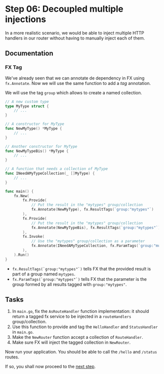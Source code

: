 # Step 06:  Decoupled multiple injections

In a more realistic scenario, we would be able to inject multiple HTTP handlers in our router without having to manually inject each of them.

## Documentation

### FX Tag

We've already seen that we can annotate de dependency in FX using `fx.Annotate`. Now we will use the same function to add a _tag_ annotation.

We will use the tag `group` which allows to create a named collection.

```go
// A new custom type
type MyType struct {
    // ...
}

// A constructor for MyType
func NewMyType() *MyType {
    // ...
}

// Another constructor for MyType
func NewMyTypeBis() *MyType {
    // ...
}

// A function that needs a collection of MyType
func INeedAMyTypeCollection(_ []MyType) {
    // ...
}

func main() {
    fx.New(
        fx.Provide(
            // Put the result in the "mytypes" group/collection
            fx.Annotate(NewMyType), fx.ResultTags(`group:"mytypes"`)
        ),
        fx.Provide(
            // Put the result in the "mytypes" group/collection
            fx.Annotate(NewMyTypeBis), fx.ResultTags(`group:"mytypes"`)
        ),
        fx.Invoke(
            // Use the "mytypes" group/collection as a parameter
            fx.Annotate(INeedAMyTypeCollection, fx.ParamTags(`group:"mutypes"`)),
        ),
    ).Run()
}
```

 - ``fx.ResultTags(`group:"mytypes"`)`` tells FX that the provided result is part of a group named `mytypes`. 
 - ``fx.ParamTags(`group:"mytypes"`)`` tells FX that the parameter is the group formed by all results tagged with `group:"mytypes"`.

## Tasks

1. In `main.go`, fix the `AsRouteHandler` function implementation: it should return a tagged fx service to be injected in a `routeHandlers` group/collection.
2. Use this function to provide and tag the `HelloHandler` and `StatusHandler` in `main.go`.
3. Make the `NewRouter` function accept a collection of `RouteHandler`.
4. Make sure FX will inject the tagged collection in `NewRouter`.

Now run your application. You should be able to call the `/hello` and `/status` routes.

If so, you shall now proceed to the [next step](../step-07/README.md).